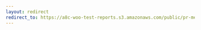 ```yaml
---
layout: redirect
redirect_to: https://a8c-woo-test-reports.s3.amazonaws.com/public/pr-merge/39042/e2e/index.html
---
```

